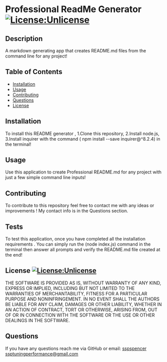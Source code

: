 # Professional ReadMe Generator [![License:Unlicense](https://img.shields.io/badge/license-Unlicense-blue.svg)](http://unlicense.org/)
 ## Description
 A markdown generating app that creates README.md files from the command line for any project!
  ## Table of Contents 
* [Installation](#installation)
* [Usage](#usage)
* [Contributing](#contributing)
* [Questions](#questions)
* [License](#license)
## Installation
To install this README generator , 1.Clone this repository, 2.Install node.js, 3.Install inquirer with the command ( npm install --save inquirer@^8.2.4) in the terminal!
## Usage
Use this application to create Professional README.md for any project with just a few simple command line inputs!
## Contributing
To contribute to this repository feel free to contact me with any ideas or improvements ! My contact info is in the Questions section.
## Tests
To test this application, once you have completed all the installation requirements . You can simply run the (node index.js) command in the terminal then answer all prompts and verify the README.md file created at the end!

  ## License [![License:Unlicense](https://img.shields.io/badge/license-Unlicense-blue.svg)](http://unlicense.org/) 
  THE SOFTWARE IS PROVIDED AS IS, WITHOUT WARRANTY OF ANY KIND, EXPRESS OR IMPLIED, INCLUDING BUT NOT LIMITED TO THE WARRANTIES OF MERCHANTABILITY, FITNESS FOR A PARTICULAR PURPOSE AND NONINFRINGEMENT. IN NO EVENT SHALL THE AUTHORS BE LIABLE FOR ANY CLAIM, DAMAGES OR OTHER LIABILITY, WHETHER IN AN ACTION OF CONTRACT, TORT OR OTHERWISE, ARISING FROM, OUT OF OR IN CONNECTION WITH THE SOFTWARE OR THE USE OR OTHER DEALINGS IN THE SOFTWARE.
  
## Questions
If you have any questions reach me via GitHub or email:
[sspspencer](https://github.com/sspspencer)
ssptuningperformance@gmail.com
